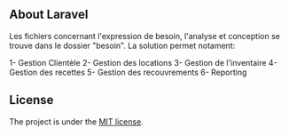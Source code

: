 
## About Laravel

Les fichiers concernant l'expression de besoin, l'analyse et conception se trouve dans le dossier "besoin".
La solution permet notament:

1- Gestion Clientèle
2- Gestion des locations
3- Gestion de l'inventaire
4- Gestion des recettes
5- Gestion des recouvrements
6- Reporting






## License

The project is under the [MIT license](https://opensource.org/licenses/MIT).
